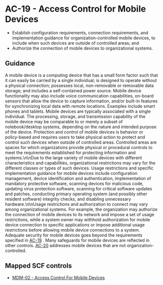 # AC-19 - Access Control for Mobile Devices
- Establish configuration requirements, connection requirements, and implementation guidance for organization-controlled mobile devices, to include when such devices are outside of controlled areas; and
- Authorize the connection of mobile devices to organizational systems.
## Guidance
A mobile device is a computing device that has a small form factor such that it can easily be carried by a single individual; is designed to operate without a physical connection; possesses local, non-removable or removable data storage; and includes a self-contained power source. Mobile device functionality may also include voice communication capabilities, on-board sensors that allow the device to capture information, and/or built-in features for synchronizing local data with remote locations. Examples include smart phones and tablets. Mobile devices are typically associated with a single individual. The processing, storage, and transmission capability of the mobile device may be comparable to or merely a subset of notebook/desktop systems, depending on the nature and intended purpose of the device. Protection and control of mobile devices is behavior or policy-based and requires users to take physical action to protect and control such devices when outside of controlled areas. Controlled areas are spaces for which organizations provide physical or procedural controls to meet the requirements established for protecting information and systems.\n\nDue to the large variety of mobile devices with different characteristics and capabilities, organizational restrictions may vary for the different classes or types of such devices. Usage restrictions and specific implementation guidance for mobile devices include configuration management, device identification and authentication, implementation of mandatory protective software, scanning devices for malicious code, updating virus protection software, scanning for critical software updates and patches, conducting primary operating system (and possibly other resident software) integrity checks, and disabling unnecessary hardware.\n\nUsage restrictions and authorization to connect may vary among organizational systems. For example, the organization may authorize the connection of mobile devices to its network and impose a set of usage restrictions, while a system owner may withhold authorization for mobile device connection to specific applications or impose additional usage restrictions before allowing mobile device connections to a system. Adequate security for mobile devices goes beyond the requirements specified in [AC-19](#ac-19) . Many safeguards for mobile devices are reflected in other controls. [AC-20](#ac-20) addresses mobile devices that are not organization-controlled.
## Mapped SCF controls
- [MDM-02 - Access Control For Mobile Devices](../scf/mdm-02-accesscontrolformobiledevices.md)
